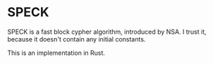 # SPECK
SPECK is a fast block cypher algorithm, introduced by NSA.
I trust it, because it doesn't contain any initial constants.

This is an implementation in Rust.
